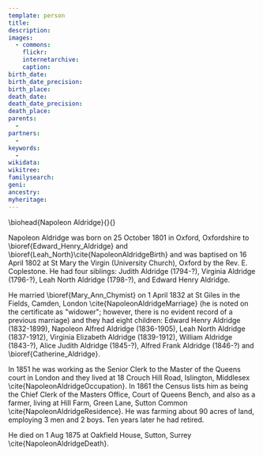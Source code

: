 ```yaml
---
template: person
title:
description:
images:
  - commons: 
    flickr: 
    internetarchive: 
    caption: 
birth_date: 
birth_date_precision: 
birth_place: 
death_date: 
death_date_precision: 
death_place: 
parents:
  - 
partners:
  - 
keywords:
  - 
wikidata: 
wikitree: 
familysearch: 
geni: 
ancestry: 
myheritage: 
---
```

\biohead{Napoleon Aldridge}{}{}

Napoleon Aldridge was born on 25 October 1801 in Oxford, Oxfordshire to \bioref{Edward_Henry_Aldridge} and \bioref{Leah_North}\cite{NapoleonAldridgeBirth} and was baptised on 16 April 1802 at St Mary the Virgin (University Church), Oxford by the Rev. E. Coplestone.  He had four siblings:  Judith Aldridge (1794-?), Virginia Aldridge (1796-?), Leah North Aldridge (1798-?), and Edward Henry Aldridge.

He married \bioref{Mary_Ann_Chymist} on 1 April 1832 at St Giles in the Fields, Camden, London \cite{NapoleonAldridgeMarriage}  (he is noted on the certificate as "widower"; however, there is no evident record of a previous marriage) and they had eight children:  Edward Henry Aldridge (1832-1899),  Napoleon Alfred Aldridge (1836-1905), Leah North Aldridge (1837-1912), Virginia Elizabeth Aldridge (1839-1912), William Aldridge (1843-?), Alice Judith Aldridge (1845-?), Alfred Frank Aldridge (1846-?) and \bioref{Catherine_Aldridge}.

In 1851 he was working as the Senior Clerk to the Master of the Queens court in London and they lived at 18 Crouch Hill Road, Islington, Middlesex \cite{NapoleonAldridgeOccupation}.  In 1861 the Census lists him as being the Chief Clerk of the Masters Office, Court of Queens Bench, and also as a farmer, living at Hill Farm, Green Lane, Sutton Common \cite{NapoleonAldridgeResidence}.  He was farming about 90 acres of land, employing 3 men and 2 boys.  Ten years later he had retired.

He died on 1 Aug 1875 at Oakfield House, Sutton, Surrey \cite{NapoleonAldridgeDeath}.
